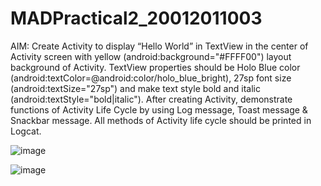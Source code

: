 # MADPractical2_20012011003

AIM: Create Activity to display “Hello World” in TextView in the center of Activity screen with yellow (android:background="#FFFF00") layout background of Activity. TextView properties should be Holo Blue color (android:textColor=@android:color/holo_blue_bright), 27sp font size (android:textSize="27sp") and make text style bold and italic (android:textStyle="bold|italic"). After creating Activity, demonstrate functions of Activity Life Cycle by using Log message, Toast message & Snackbar message. All methods of Activity life cycle should be printed in Logcat.

![image](https://user-images.githubusercontent.com/110647839/187596970-95a7867e-35c4-46da-9a0c-0b31fc495952.png)

![image](https://user-images.githubusercontent.com/110647839/187597072-0dc4a0de-0f41-4787-b53b-0567d3b02da3.png)
